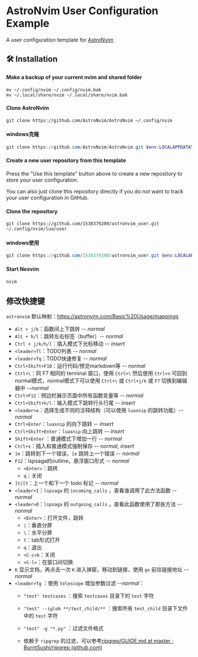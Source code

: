# AstroNvim User Configuration Example

A user configuration template for [AstroNvim](https://github.com/AstroNvim/AstroNvim)

## 🛠️ Installation

#### Make a backup of your current nvim and shared folder

```shell
mv ~/.config/nvim ~/.config/nvim.bak
mv ~/.local/share/nvim ~/.local/share/nvim.bak
```

#### Clone AstroNvim

```shell
git clone https://github.com/AstroNvim/AstroNvim ~/.config/nvim
```

#### windows克隆

```powershell
git clone https://github.com/AstroNvim/AstroNvim.git $env:LOCALAPPDATA\nvim
```

#### Create a new user repository from this template

Press the "Use this template" button above to create a new repository to store your user configuration.

You can also just clone this repository directly if you do not want to track your user configuration in GitHub.

#### Clone the repository

```shell
git clone https://github.com/1538379200/astronvim_user.git ~/.config/nvim/lua/user
```

#### windows使用

```powershell
git clone https://github.com/1538379200/astronvim_user.git $env:LOCALAPPDATA\nvim\lua\user
```

#### Start Neovim

```shell
nvim
```

## 修改快捷键

`astronvim` 默认映射：https://astronvim.com/Basic%20Usage/mappings

- `Alt + j/k`：函数间上下跳转 -- *normal*
- `Alt + h/l`：跳转左右标签（buffer）-- *normal*
- `Ctrl + j/k/h/l`：插入模式下光标移动 -- *insert*
- `<leader>Tl`：TODO列表 -- *normal*
- `<leader>Tq`：TODO快速修复 -- *normal*
- `Ctrl+Shift+F10`：运行代码/预览markdown等 -- *normal*
- `Ctrl+\`：同 F7 相同的 terminal 窗口，使用 `Ctrl+\` 然后使用 `Ctrl+n` 可回到normal模式，normal模式下可以使用 `Ctrl+\` 或 `Ctrl+j/k` 或 `F7` 切换到编辑器中 --*normal*
- `Ctrl+F12`：侧边栏展示页面中所有函数变量等 -- *normal*
- `Ctrl+Shift+h/l`：输入模式下跳转行头行尾 -- *insert*
- `<leader>a`：选择生成不同的注释结构（可以使用 `luasnip` 的跳转功能）-- *normal*
- `Ctrl+Enter`：`luasnip` 的向下跳转 -- *insert*
- `Ctrl+Shift+Enter`：`luasnip` 向上跳转 -- *insert*
- `Shift+Enter` ：普通模式下增加一行 -- *normal*
- `Ctrl+s`：插入和普通模式强制保存 -- *normal, insert*
- `]e`：跳转到下一个错误，`[e` 跳转上一个错误 -- *normal*
- `F12`：lspsaga的outline，悬浮窗口形式 -- *normal*
  - `<Enter>`：跳转
  - `q`：关闭
- `]t/[t`：上一个和下一个 todo 标记 -- *normal*
- `<leader>I`：`lspsaga` 的 `incoming_calls` ，查看谁调用了此方法函数 -- *normal*
- `<leader>O`：`lspsaga` 的 `outgoing_calls` ，查看此函数使用了那些方法 -- *normal*
  - `<Enter>`：打开文件，跳转
  - `|`：垂直分屏
  - `\`：水平分屏
  - `t`：tab形式打开
  - `q`：退出
  - `<C-c>k`：关闭
  - `<C-l>`：在窗口间切换
- `K` 显示文档，再点击一次 `K` 进入弹窗，移动到链接，使用 `gx` 前往链接地址 -- *normal*
- `<leader>fg` ：使用 `telescope` 增加参数过滤  --*normal*：
  - `"test" testcases` ：搜索 `testcases` 目录下的 `test` 字符
  
  - `"test" --iglob **/test_child/**` ：搜索所有 `test_child` 目录下文件中的 `test` 字符
  
  - `"test" -g "*.py"` ：过滤文件格式
  
  - 依赖于 `ripgrep` 的过滤，可以参考[ripgrep/GUIDE.md at master · BurntSushi/ripgrep (github.com)](https://github.com/BurntSushi/ripgrep/blob/master/GUIDE.md)
